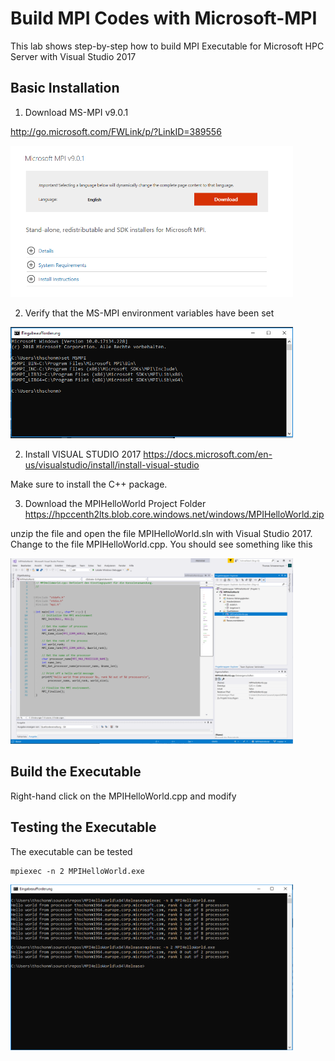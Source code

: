 # Build MPI Codes with Microsoft-MPI

This lab shows step-by-step how to build MPI Executable for Microsoft HPC Server with Visual Studio 2017

## Basic Installation 
 
1. Download MS-MPI v9.0.1 

http://go.microsoft.com/FWLink/p/?LinkID=389556

<img src="https://github.com/schoenemeyer/Microsoft-MPI/blob/master/pictures/download-mpi.PNG" width="452">


2. Verify that the MS-MPI environment variables have been set 
 
<img src="https://github.com/schoenemeyer/Microsoft-MPI/blob/master/setmsmpi.PNG" width="452">

2. Install  VISUAL STUDIO 2017
https://docs.microsoft.com/en-us/visualstudio/install/install-visual-studio

Make sure to install the C++ package.

3. Download the MPIHelloWorld Project Folder 
https://hpccenth2lts.blob.core.windows.net/windows/MPIHelloWorld.zip

unzip the file and open the file MPIHelloWorld.sln with Visual Studio 2017. 
Change to the file MPIHelloWorld.cpp. You should see something like this 

<img src="https://github.com/schoenemeyer/Microsoft-MPI/blob/master/pictures/mpihelloworldcpp.PNG" width="452">

## Build the Executable

Right-hand click on the MPIHelloWorld.cpp  and modify 


## Testing the Executable

The executable can be tested

```
mpiexec -n 2 MPIHelloWorld.exe
```


<img src="https://github.com/schoenemeyer/Microsoft-MPI/blob/master/pictures/mpirun-windows.PNG" width="452">
